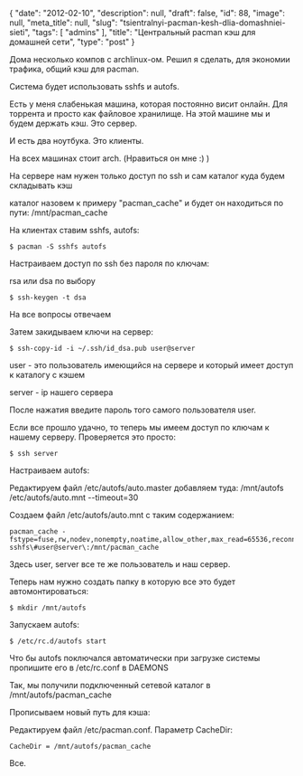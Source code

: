 {
    "date": "2012-02-10",
    "description": null,
    "draft": false,
    "id": 88,
    "image": null,
    "meta_title": null,
    "slug": "tsientralnyi-pacman-kesh-dlia-domashniei-sieti",
    "tags": [
        "admins"
    ],
    "title": "Центральный pacman кэш для домашней сети",
    "type": "post"
}


Дома несколько компов с archlinux-ом. Решил я сделать, для экономии трафика, общий кэш для pacman. 

Система будет использовать sshfs и autofs.

Есть у меня слабенькая машина, которая постоянно висит онлайн. Для торрента и просто как файловое хранилище. На этой машине мы и будем держать кэш. Это сервер.

И есть два ноутбука. Это клиенты.

На всех машинах стоит arch. (Нравиться он мне :) )

На сервере нам нужен только доступ по ssh и сам каталог куда будем складывать кэш

каталог назовем к примеру "pacman_cache" и будет он находиться по пути: /mnt/pacman_cache

На клиентах ставим sshfs, autofs:

	$ pacman -S sshfs autofs

Настраиваем доступ по ssh без пароля по ключам:

rsa или dsa по выбору

	$ ssh-keygen -t dsa

На все вопросы отвечаем <Enter> 

 
Затем закидываем ключи на сервер:

	$ ssh-copy-id -i ~/.ssh/id_dsa.pub user@server

user - это пользователь имеющийся на сервере и который имеет доступ к каталогу с кэшем

server - ip нашего сервера

 После нажатия <Enter> введите пароль того самого пользователя user.

 
Если все прошло удачно, то теперь мы имеем доступ по ключам к нашему серверу. Проверяется это просто:

	$ ssh server

Настраиваем autofs:

Редактируем файл /etc/autofs/auto.master добавляем туда:
/mnt/autofs /etc/autofs/auto.mnt --timeout=30

Создаем файл /etc/autofs/auto.mnt с таким содержанием:

	pacman_cache -fstype=fuse,rw,nodev,nonempty,noatime,allow_other,max_read=65536,reconnect,uid=1000,gid=100 sshfs\#user@server\:/mnt/pacman_cache


Здесь user, server все те же пользователь и наш сервер.

Теперь нам нужно создать папку в которую все это будет автомонтироваться:

	$ mkdir /mnt/autofs


Запускаем autofs:

	$ /etc/rc.d/autofs start

 Что бы autofs поключался автоматически при загрузке системы пропишите его в /etc/rc.conf в DAEMONS

 Так, мы получили подключенный сетевой каталог в /mnt/autofs/pacman_cache

Прописываем новый путь для кэша:

Редактируем файл /etc/pacman.conf. Параметр CacheDir:

	CacheDir = /mnt/autofs/pacman_cache

Все.
